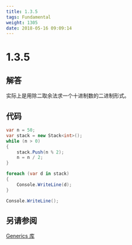 ```yaml
---
title: 1.3.5
tags: Fundamental
weight: 1305
date: 2018-05-16 09:09:14
---
```


# 1.3.5


## 解答

实际上是用除二取余法求一个十进制数的二进制形式。

## 代码

```csharp
var n = 50;
var stack = new Stack<int>();
while (n > 0)
{
    stack.Push(n % 2);
    n = n / 2;
}

foreach (var d in stack)
{
    Console.WriteLine(d);
}

Console.WriteLine();
```

## 另请参阅

[Generics 库](https://github.com/ikesnowy/Algorithms-4th-Edition-in-Csharp/tree/master/1%20Fundamental/1.3/Generics)
